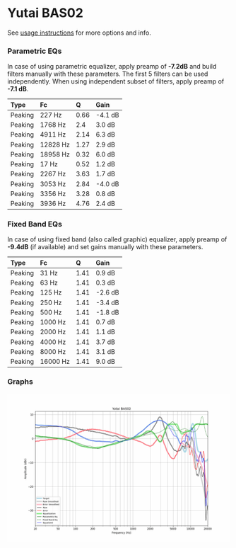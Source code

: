 # Yutai BAS02
See [usage instructions](https://github.com/jaakkopasanen/AutoEq#usage) for more options and info.

### Parametric EQs
In case of using parametric equalizer, apply preamp of **-7.2dB** and build filters manually
with these parameters. The first 5 filters can be used independently.
When using independent subset of filters, apply preamp of **-7.1 dB**.

| Type    | Fc       |    Q | Gain    |
|:--------|:---------|:-----|:--------|
| Peaking | 227 Hz   | 0.66 | -4.1 dB |
| Peaking | 1768 Hz  | 2.4  | 3.0 dB  |
| Peaking | 4911 Hz  | 2.14 | 6.3 dB  |
| Peaking | 12828 Hz | 1.27 | 2.9 dB  |
| Peaking | 18958 Hz | 0.32 | 6.0 dB  |
| Peaking | 17 Hz    | 0.52 | 1.2 dB  |
| Peaking | 2267 Hz  | 3.63 | 1.7 dB  |
| Peaking | 3053 Hz  | 2.84 | -4.0 dB |
| Peaking | 3356 Hz  | 3.28 | 0.8 dB  |
| Peaking | 3936 Hz  | 4.76 | 2.4 dB  |

### Fixed Band EQs
In case of using fixed band (also called graphic) equalizer, apply preamp of **-9.4dB**
(if available) and set gains manually with these parameters.

| Type    | Fc       |    Q | Gain    |
|:--------|:---------|:-----|:--------|
| Peaking | 31 Hz    | 1.41 | 0.9 dB  |
| Peaking | 63 Hz    | 1.41 | 0.3 dB  |
| Peaking | 125 Hz   | 1.41 | -2.6 dB |
| Peaking | 250 Hz   | 1.41 | -3.4 dB |
| Peaking | 500 Hz   | 1.41 | -1.8 dB |
| Peaking | 1000 Hz  | 1.41 | 0.7 dB  |
| Peaking | 2000 Hz  | 1.41 | 1.1 dB  |
| Peaking | 4000 Hz  | 1.41 | 3.7 dB  |
| Peaking | 8000 Hz  | 1.41 | 3.1 dB  |
| Peaking | 16000 Hz | 1.41 | 9.0 dB  |

### Graphs
![](./Yutai%20BAS02.png)